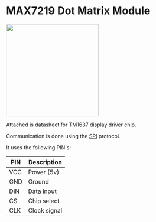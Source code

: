 # MAX7219 Dot Matrix Module

<img src="https://user-images.githubusercontent.com/5618092/215501560-d1621c8c-d9d7-42d2-bd20-b4e181574122.png" width="250"  />

Attached is datasheet for TM1637 display driver chip.

Communication is done using the [SPI](https://docs.arduino.cc/learn/communication/spi) protocol. 

It uses the following PIN's:

| PIN | Description |
| --- | ----------- |
| VCC | Power (5v)  |
| GND | Ground      |
| DIN | Data input  |
| CS  | Chip select |
| CLK | Clock signal| 
